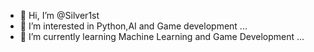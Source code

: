 - 👋 Hi, I’m @Silver1st
- 👀 I’m interested in Python,AI and Game development ...
- 🌱 I’m currently learning Machine Learning and Game Development ...

<!---
Silver1st/Silver1st is a ✨ special ✨ repository because its `README.md` (this file) appears on your GitHub profile.
You can click the Preview link to take a look at your changes.
--->
